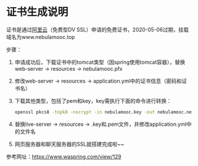 # 证书生成说明

证书是通过[阿里云](https://common-buy.aliyun.com/?spm=5176.2020520163.cas.2.7dc6N26bN26bWD&commodityCode=cas#/buy)（免费型DV SSL）申请的免费证书，2020-05-06过期，挂载域名为www.nebulamooc.top

步骤：

1. 申请成功后，下载证书中的tomcat类型（因spring使用tomcat容器），替换web-server -> resources -> nebulamooc.pfx

2. 修改web-server -> resources -> application.yml中的证书信息（密码和证书名）

3. 下载其他类型，包括了pem和key，key需执行下面的命令进行转换：

   ```sh
   openssl pkcs8 -topk8 -nocrypt -in nebulamooc.key -out nebulamooc.new.key
   ```

4. 替换live-server -> resources -> .key和.pem文件，并修改application.yml中的文件名

5. 网页服务器和聊天服务器的SSL就搭建完成啦~~

参考网址：https://www.waspring.com/view/129

